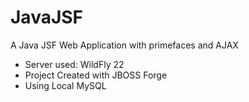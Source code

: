 # JavaJSF
A Java JSF Web Application with primefaces and AJAX
- Server used: WildFly 22
- Project Created with JBOSS Forge
- Using Local MySQL
